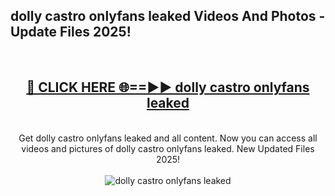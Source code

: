 <h2>dolly castro onlyfans leaked Videos And Photos - Update Files 2025!</h2>
<br>
<div align="center">
<h2><a href="https://linkcuts.com/hfmhzwbr" rel="nofollow">🔴 CLICK HERE 🌐==►► dolly castro onlyfans leaked</a></h2>
<br>
Get dolly castro onlyfans leaked and all content. Now you can access all videos and pictures of dolly castro onlyfans leaked. New Updated Files 2025!
<br>
<br>
<a href="https://linkcuts.com/hfmhzwbr" rel="nofollow" data-target="animated-image.originalLink"><img src="https://i.ibb.co.com/WyWwxjT/player-gif2.gif" alt="dolly castro onlyfans leaked" style="max-width: 100%; display: inline-block;" data-target="animated-image.originalImage"></a>
</div>
<br>
